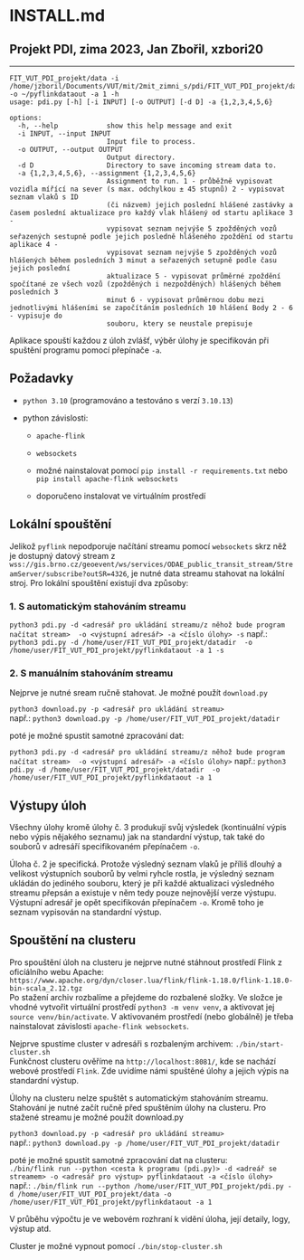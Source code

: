 # INSTALL.md

## Projekt PDI, zima 2023, Jan Zbořil, xzbori20

---

```
FIT_VUT_PDI_projekt/data -i /home/jzboril/Documents/VUT/mit/2mit_zimni_s/pdi/FIT_VUT_PDI_projekt/data -o ~/pyflinkdataout -a 1 -h
usage: pdi.py [-h] [-i INPUT] [-o OUTPUT] [-d D] -a {1,2,3,4,5,6}

options:
  -h, --help            show this help message and exit
  -i INPUT, --input INPUT
                        Input file to process.
  -o OUTPUT, --output OUTPUT
                        Output directory.
  -d D                  Directory to save incoming stream data to.
  -a {1,2,3,4,5,6}, --assignment {1,2,3,4,5,6}
                        Assignment to run. 1 - průběžně vypisovat vozidla mířící na sever (s max. odchylkou ± 45 stupnů) 2 - vypisovat seznam vlaků s ID
                        (či názvem) jejich poslední hlášené zastávky a časem poslední aktualizace pro každý vlak hlášený od startu aplikace 3 -
                        vypisovat seznam nejvýše 5 zpožděných vozů seřazených sestupně podle jejich posledně hlášeného zpoždění od startu aplikace 4 -
                        vypisovat seznam nejvýše 5 zpožděných vozů hlášených během posledních 3 minut a seřazených setupně podle času jejich poslední
                        aktualizace 5 - vypisovat průměrné zpoždění spočítané ze všech vozů (zpožděných i nezpožděných) hlášených během posledních 3
                        minut 6 - vypisovat průměrnou dobu mezi jednotlivými hlášeními se započítáním posledních 10 hlášení Body 2 - 6 - vypisuje do
                        souboru, ktery se neustale prepisuje
```

Aplikace spouští každou z úloh zvlášť, výběr úlohy je specifikován při spuštění programu pomocí přepínače `-a`.

## Požadavky

- `python 3.10` (programováno a testováno s verzí `3.10.13`)
- python závislosti:

  - `apache-flink`
  - `websockets`
  - možné nainstalovat pomocí `pip install -r requirements.txt` nebo `pip install apache-flink websockets`

  - doporučeno instalovat ve virtuálním prostředí

## Lokální spouštění

Jelikož `pyflink` nepodporuje načítání streamu pomocí `websockets` skrz něž je dostupný datový stream z `wss://gis.brno.cz/geoevent/ws/services/ODAE_public_transit_stream/StreamServer/subscribe?outSR=4326`, je nutné data streamu stahovat na lokální stroj. Pro lokální spouštění existují dva způsoby:

### 1. S automatickým stahováním streamu

`python3 pdi.py -d <adresář pro ukládání streamu/z něhož bude program načítat stream>  -o <výstupní adresář> -a <číslo úlohy> -s`
např.:
`python3 pdi.py -d /home/user/FIT_VUT_PDI_projekt/datadir  -o /home/user/FIT_VUT_PDI_projekt/pyflinkdataout -a 1 -s`

### 2. S manuálním stahováním streamu

Nejprve je nutné sream ručně stahovat. Je možné použít `download.py`

`python3 download.py -p <adresář pro ukládání streamu>`  
např.:
`python3 download.py -p /home/user/FIT_VUT_PDI_projekt/datadir`

poté je možné spustit samotné zpracování dat:

`python3 pdi.py -d <adresář pro ukládání streamu/z něhož bude program načítat stream>  -o <výstupní adresář> -a <číslo úlohy>`
např.:
`python3 pdi.py -d /home/user/FIT_VUT_PDI_projekt/datadir  -o /home/user/FIT_VUT_PDI_projekt/pyflinkdataout -a 1`

## Výstupy úloh

Všechny úlohy kromě úlohy č. 3 produkují svůj výsledek (kontinuální výpis nebo výpis nějakého seznamu) jak na standardní výstup, tak také do souborů v adresáří specifikovaném přepínačem `-o`.

Úloha č. 2 je specifická. Protože výsledný seznam vlaků je příliš dlouhý a velikost výstupních souborů by velmi ryhcle rostla, je výsledný seznam ukládán do jediného souboru, který je při každé aktualizaci výsledného streamu přepsán a existuje v něm tedy pouze nejnovější verze výstupu. Výstupní adresář je opět specifikován přepínačem `-o`. Kromě toho je seznam vypisován na standardní výstup.

## Spouštění na clusteru

Pro spouštění úloh na clusteru je nejprve nutné stáhnout prostředí Flink z oficíálního webu Apache:
`https://www.apache.org/dyn/closer.lua/flink/flink-1.18.0/flink-1.18.0-bin-scala_2.12.tgz`  
Po stažení archiv rozbalíme a přejdeme do rozbalené složky.
Ve složce je vhodné vytvořit virtuální prostředí `python3 -m venv venv`, a aktivovat jej `source venv/bin/activate`. V aktivovaném prostředí (nebo globálně) je třeba nainstalovat závislosti `apache-flink websockets`.

Nejprve spustíme cluster v adresáři s rozbaleným archivem:
`./bin/start-cluster.sh`  
Funkčnost clusteru ověříme na `http://localhost:8081/`, kde se nachází webové prostředí `Flink`. Zde uvidíme námi spuštěné úlohy a jejich výpis na standardní výstup.

Úlohy na clusteru nelze spuštět s automatickým stahováním streamu. Stahování je nutné začít ručně před spuštěním úlohy na clusteru.
Pro stažené streamu je možné použít download.py

`python3 download.py -p <adresář pro ukládání streamu>`  
např.: `python3 download.py -p /home/user/FIT_VUT_PDI_projekt/datadir`

poté je možné spustit samotné zpracování dat na clusteru:  
`./bin/flink run --python <cesta k programu (pdi.py)> -d <adreář se streamem> -o <adresář pro výstup> pyflinkdataout -a <číslo úlohy>`  
např.:
`./bin/flink run --python /home/user/FIT_VUT_PDI_projekt/pdi.py -d /home/user/FIT_VUT_PDI_projekt/data -o /home/user/FIT_VUT_PDI_projekt/pyflinkdataout -a 1`

V průběhu výpočtu je ve webovém rozhraní k vidění úloha, její detaily, logy, výstup atd.

Cluster je možné vypnout pomocí `./bin/stop-cluster.sh`

###

